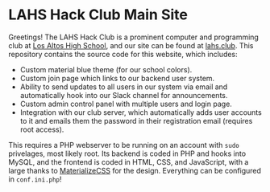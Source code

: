 # LAHS Hack Club Main Site
Greetings! The LAHS Hack Club is a prominent computer and programming club at [Los Altos High School](http://mvla.net/LAHS), and our site can be found at [lahs.club](https://lahs.cub). This repository contains the source code for this website, which includes:
* Custom material blue theme (for our school colors).
* Custom join page which links to our backend user system.
* Ability to send updates to all users in our system via email and automatically hook into our Slack channel for announcements.
* Custom admin control panel with multiple users and login page.
* Integration with our club server, which automatically adds user accounts to it and emails them the password in their registration email (requires root access).

This requires a PHP webserver to be running on an account with `sudo` privelages, most likely root. Its backend is coded in PHP and hooks into MySQL, and the frontend is coded in HTML, CSS, and JavaScript, with a large thanks to [MaterializeCSS](http://materializecss.com) for the design. Everything can be configured in `conf.ini.php`!